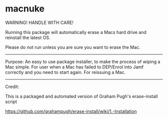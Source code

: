 # macnuke

WARNING! HANDLE WITH CARE!

Running this package will automatically erase a Macs hard drive and reinstall the latest OS.

Please do not run unless you are sure you want to erase the Mac.

-------------------------------------
Purpose:
An easy to use package installer, to make the process of wiping a Mac simple.
For user when a Mac has failed to DEP/Enrol into Jamf correctly and you need to start again.
For reissuing a Mac.

-------------------------------------

Credit:

This is a packaged and automated version of Graham Pugh's erase-install script

https://github.com/grahampugh/erase-install/wiki/1.-Installation

